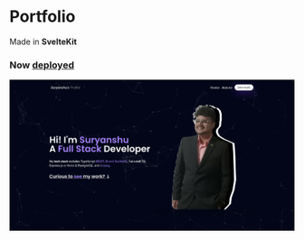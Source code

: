 # Portfolio

Made in **SvelteKit**

### Now [deployed](suryanshu-profile.vercel.app)

![Preview](./static/assets/preview.jpg)
